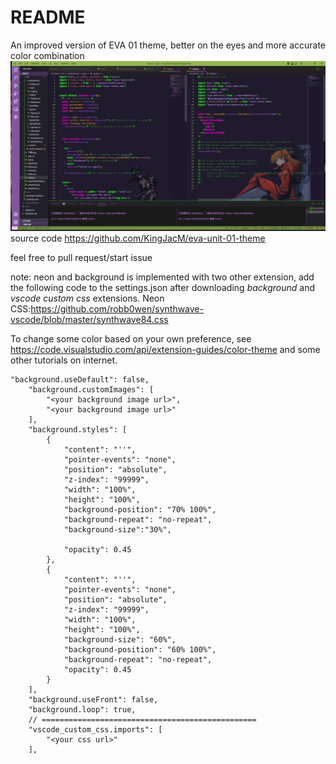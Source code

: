 # README

An improved version of EVA 01 theme, better on the eyes and more accurate color combination
<img src="demo.png">
source code https://github.com/KingJacM/eva-unit-01-theme

feel free to pull request/start issue

note: neon and background is implemented with two other extension, add the following code to the settings.json after downloading *background* and *vscode custom css* extensions. Neon CSS:https://github.com/robb0wen/synthwave-vscode/blob/master/synthwave84.css

To change some color based on your own preference, see https://code.visualstudio.com/api/extension-guides/color-theme and some other tutorials on internet.
```
"background.useDefault": false,
    "background.customImages": [
        "<your background image url>",
        "<your background image url>"
    ],
    "background.styles": [
        {
            "content": "''",
            "pointer-events": "none",
            "position": "absolute",
            "z-index": "99999",
            "width": "100%",
            "height": "100%",
            "background-position": "70% 100%",
            "background-repeat": "no-repeat",
            "background-size":"30%",
            
            "opacity": 0.45
        },
        {
            "content": "''",
            "pointer-events": "none",
            "position": "absolute",
            "z-index": "99999",
            "width": "100%",
            "height": "100%",
            "background-size": "60%",
            "background-position": "60% 100%",
            "background-repeat": "no-repeat",
            "opacity": 0.45
        }
    ],
    "background.useFront": false,
    "background.loop": true,
    // ================================================
    "vscode_custom_css.imports": [
        "<your css url>"
    ],
    
```
